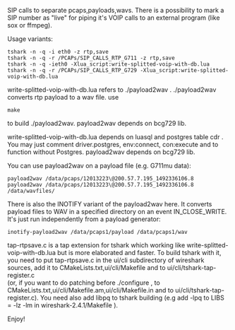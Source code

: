 SIP calls to separate pcaps,payloads,wavs. There is a possibility to mark a SIP number as "live" for piping it's 
VOIP calls to an external program (like sox or ffmpeg).

Usage variants:
```
tshark -n -q -i eth0 -z rtp,save
tshark -n -q -r /PCAPs/SIP_CALLS_RTP_G711 -z rtp,save
tshark -n -q -ieth0 -Xlua_script:write-splitted-voip-with-db.lua
tshark -n -q -r /PCAPs/SIP_CALLS_RTP_G729 -Xlua_script:write-splitted-voip-with-db.lua
```

write-splitted-voip-with-db.lua refers to ./payload2wav . ./payload2wav converts rtp payload to a wav file.
use
```
make
```
to build ./payload2wav. payload2wav depends on bcg729 lib. 

write-splitted-voip-with-db.lua depends on luasql and postgres table cdr . 
You may just comment driver.postgres, env:connect, con:execute and to function without Postgres.
payload2wav depends on bcg729 lib.  

You can use payload2wav on a payload file (e.g. G711mu data):
```
payload2wav /data/pcaps/12013223\@200.57.7.195_1492336106.8
payload2wav /data/pcaps/12013223\@200.57.7.195_1492336106.8 /data/wavfiles/
```
There is also the INOTIFY variant of the payload2wav here. It converts payload files to WAV in a specified directory on an event IN_CLOSE_WRITE. 
It's just run independently from a payload generator:
```
inotify-payload2wav /data/pcaps1/payload /data/pcaps1/wav
```
tap-rtpsave.c is a tap extension for tshark which working like write-splitted-voip-with-db.lua but is more elaborated and faster. 
To build tshark with it, you need to put tap-rtpsave.c in the ui/cli subdirectory of wireshark sources, add it to CMakeLists.txt,ui/cli/Makefile and to ui/cli/tshark-tap-register.c  
(or, if you want to do patching before ./configure , to CMakeLists.txt,ui/cli/Makefile.am,ui/cli/Makefile.in and to ui/cli/tshark-tap-register.c). You need also add libpq to tshark 
building (e.g add -lpq to LIBS = -lz -lm in wireshark-2.4.1/Makefile ).

Enjoy!
